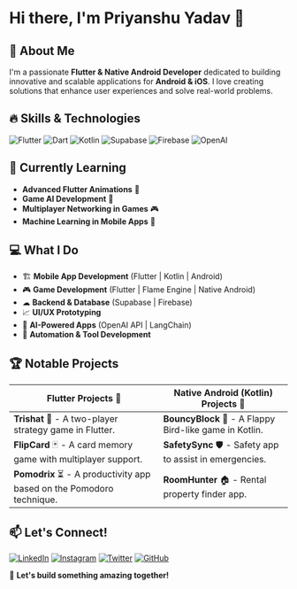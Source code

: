 # Hi there, I'm Priyanshu Yadav 👋

## 🚀 About Me
I'm a passionate **Flutter & Native Android Developer** dedicated to building innovative and scalable applications for **Android & iOS**. I love creating solutions that enhance user experiences and solve real-world problems.

## 🔥 Skills & Technologies
![Flutter](https://img.shields.io/badge/Flutter-02569B?style=flat&logo=flutter&logoColor=white)
![Dart](https://img.shields.io/badge/Dart-0175C2?style=flat&logo=dart&logoColor=white)
![Kotlin](https://img.shields.io/badge/Kotlin-7F52FF?style=flat&logo=kotlin&logoColor=white)
![Supabase](https://img.shields.io/badge/Supabase-3ECF8E?style=flat&logo=supabase&logoColor=white)
![Firebase](https://img.shields.io/badge/Firebase-FFCA28?style=flat&logo=firebase&logoColor=black)
![OpenAI](https://img.shields.io/badge/OpenAI-412991?style=flat&logo=openai&logoColor=white)

## 🌱 Currently Learning
- **Advanced Flutter Animations** 🎨
- **Game AI Development** 🤖
- **Multiplayer Networking in Games** 🎮
- **Machine Learning in Mobile Apps** 🧠

## 💻 What I Do
- 🏗 **Mobile App Development** (Flutter | Kotlin | Android)
- 🎮 **Game Development** (Flutter | Flame Engine | Native Android)
- ☁ **Backend & Database** (Supabase | Firebase)
- 📈 **UI/UX Prototyping**
- 🤖 **AI-Powered Apps** (OpenAI API | LangChain)
- 🔧 **Automation & Tool Development**


## 🏆 Notable Projects

| Flutter Projects 🚀 | Native Android (Kotlin) Projects 📱 |
|--------------------|-----------------------------------|
| **Trishat** 🎲 - A two-player strategy game in Flutter. | **BouncyBlock** 🚀 - A Flappy Bird-like game in Kotlin. |
| **FlipCard** 🃏 - A card memory game with multiplayer support. | **SafetySync** 🛡 - Safety app to assist in emergencies. |
| **Pomodrix** ⏳ - A productivity app based on the Pomodoro technique. | **RoomHunter** 🏠 - Rental property finder app. |


## 📫 Let's Connect!
[![LinkedIn](https://img.shields.io/badge/LinkedIn-%230077B5.svg?&style=flat&logo=linkedin&logoColor=white)](https://www.linkedin.com/in/your-profile)
[![Instagram](https://img.shields.io/badge/Instagram-E4405F?style=flat&logo=instagram&logoColor=white)](https://www.instagram.com/your-profile)
[![Twitter](https://img.shields.io/badge/Twitter-1DA1F2?style=flat&logo=twitter&logoColor=white)](https://twitter.com/your-profile)
[![GitHub](https://img.shields.io/badge/GitHub-181717?style=flat&logo=github&logoColor=white)](https://github.com/your-profile)

🚀 **Let's build something amazing together!**
